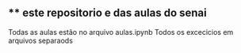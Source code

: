 ## ** este repositorio e das aulas do senai 

Todas as aulas estão no arquivo aulas.ipynb
Todos os excecicios em arquivos separaods